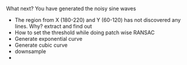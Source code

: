 What next?
You have generated the noisy sine waves

- The region from X (180-220) and Y (60-120) has not discovered any lines. Why? extract and find out
- How to set the threshold while doing patch wise RANSAC
- Generate exponential curve
- Generate cubic curve
- downsample
- 
